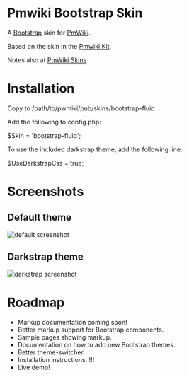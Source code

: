 Pmwiki Bootstrap Skin
=====================

A [Bootstrap](http://twitter.github.com/bootstrap/) skin for [PmWiki](http://www.pmwiki.org/).

Based on the skin in the [Pmwiki Kit](https://github.com/gambhiro/pmwiki-kit-bootstrap-compass).

Notes also at [PmWiki Skins](http://www.pmwiki.org/wiki/Skins/TwitterBootstrap)

# Installation
Copy to /path/to/pwmiki/pub/skins/bootstrap-fluid

Add the following to config.php:

$Skin = 'bootstrap-fluid';

To use the included darkstrap theme, add the following line:

$UseDarkstrapCss = true;



# Screenshots

## Default theme
![default screenshot](/pmwiki-boostrap-skin/wiki/images/pmwiki.bootstrap.default.00.png)

## Darkstrap theme
![darkstrap screenshot](/pmwiki-boostrap-skin/wiki/images/pmwiki.bootstrap.default.01.png)

# Roadmap

* Markup documentation coming soon!
* Better markup support for Bootstrap components.
* Sample pages showing markup.
* Documentation on how to add new Bootstrap themes.
* Better theme-switcher.
* Installation instructions. !!!
* Live demo!
